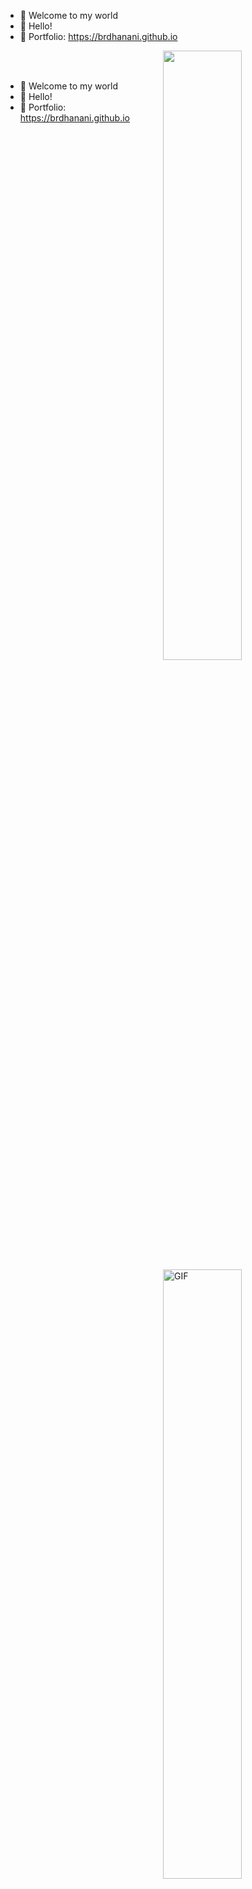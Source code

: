 * 🐳 Welcome to my world 
* 🐳 Hello! 
* 🐳 Portfolio: https://brdhanani.github.io
<img align="right" src="https://github-readme-stats.vercel.app/api?username=bewhale&show_icons=true&theme=tokyonight&hide_border=true" width="50%" height="auto">

<br/>

<br/>

* 🐳 Welcome to my world 
* 🐳 Hello! 
* 🐳 Portfolio: https://brdhanani.github.io

<img align="right" alt="GIF" src="https://media.giphy.com/media/836HiJc7pgzy8iNXCn/giphy.gif" width="50%" height="auto" />
